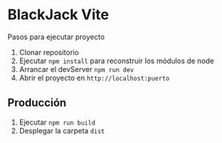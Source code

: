 # BlackJack Vite

Pasos para ejecutar proyecto

1. Clonar repositorio
2. Ejecutar ```npm install``` para reconstruir los módulos de node
3. Arrancar el devServer ```npm run dev```
4. Abrir el proyecto en ```http://localhost:puerto```

## Producción

1. Ejecutar ```npm run build```
2. Desplegar la carpeta ```dist```